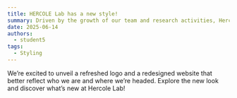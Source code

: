 ```yaml
---
title: HERCOLE Lab has a new style!
summary: Driven by the growth of our team and research activities, Hercole Lab is embracing a new visual identity.
date: 2025-06-14
authors:
  - student5
tags:
  - Styling
---
```

We’re excited to unveil a refreshed logo and a redesigned website that better reflect who we are and where we’re headed. Explore the new look and discover what’s new at Hercole Lab!